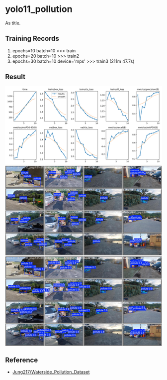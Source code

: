 # yolo11_pollution
As title.

##  Training Records
1. epochs=10 batch=10 >>> train
2. epochs=20 batch=10 >>> train2
3. epochs=30 batch=10 device='mps' >>> train3 (211m 47.7s)

## Result
<img src="runs/detect/train/results.png" >
<img src="runs/detect/train/val_batch0_labels.jpg" >
<img src="runs/detect/train/val_batch0_pred.jpg" >

## Reference
* [Jung217/Waterside_Pollution_Dataset](https://github.com/Jung217/Waterside_Pollution_Dataset)
